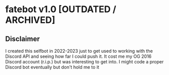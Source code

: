 ﻿# fatebot v1.0 [OUTDATED / ARCHIVED]

## Disclaimer
I created this selfbot in 2022-2023 just to get used to working with the Discord API and seeing how far I could push it. It cost me my OG 2016 Discord account (r.i.p.) but was interesting to get into. I might code a proper Discord bot eventually but don't hold me to it
